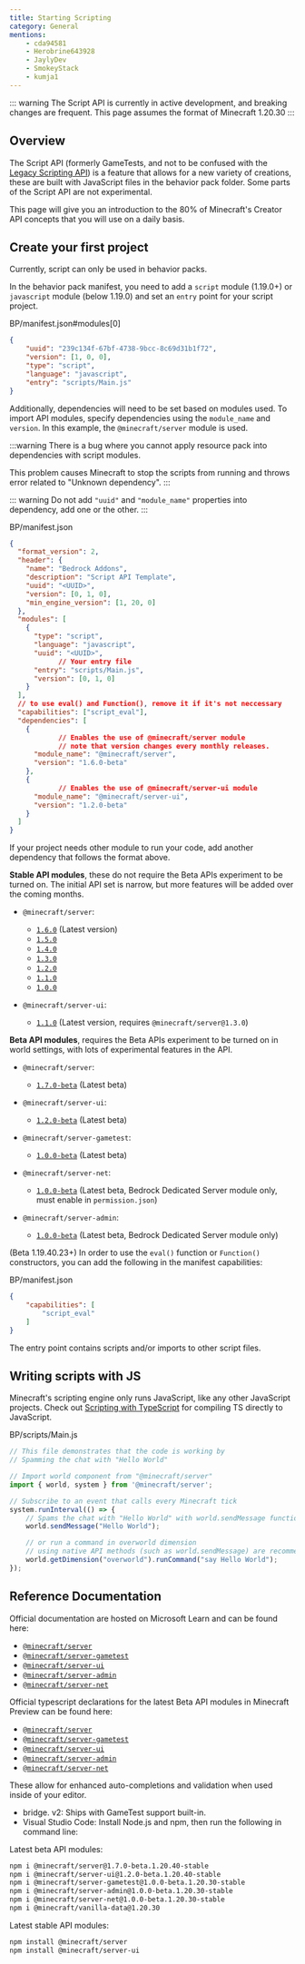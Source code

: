 ```yaml
---
title: Starting Scripting
category: General
mentions:
    - cda94581
    - Herobrine643928
    - JaylyDev
    - SmokeyStack
    - kumja1
---
```


::: warning
The Script API is currently in active development, and breaking changes are frequent. This page assumes the format of Minecraft 1.20.30
:::

## Overview

The Script API (formerly GameTests, and not to be confused with the [Legacy Scripting API](/scripting/scripting-intro)) is a feature that allows for a new variety of creations, these are built with JavaScript files in the behavior pack folder. Some parts of the Script API are not experimental.

This page will give you an introduction to the 80% of Minecraft's Creator API concepts that you will use on a daily basis.

## Create your first project

Currently, script can only be used in behavior packs.

In the behavior pack manifest, you need to add a `script` module (1.19.0+) or `javascript` module (below 1.19.0) and set an `entry` point for your script project.

<CodeHeader>BP/manifest.json#modules[0]</CodeHeader>

```json
{
	"uuid": "239c134f-67bf-4738-9bcc-8c69d31b1f72",
	"version": [1, 0, 0],
	"type": "script",
	"language": "javascript",
	"entry": "scripts/Main.js"
}
```

Additionally, dependencies will need to be set based on modules used. To import API modules, specify dependencies using the `module_name` and `version`. In this example, the `@minecraft/server` module is used.

:::warning
There is a bug where you cannot apply resource pack into dependencies with script modules.

This problem causes Minecraft to stop the scripts from running and throws error related to "Unknown dependency".
:::

::: warning
Do not add `"uuid"` and `"module_name"` properties into dependency, add one or the other.
:::

<CodeHeader>BP/manifest.json</CodeHeader>

```json
{
  "format_version": 2,
  "header": {
    "name": "Bedrock Addons",
    "description": "Script API Template",
    "uuid": "<UUID>",
    "version": [0, 1, 0],
    "min_engine_version": [1, 20, 0]
  },
  "modules": [
    {
      "type": "script",
      "language": "javascript",
      "uuid": "<UUID>",
			// Your entry file
      "entry": "scripts/Main.js",
      "version": [0, 1, 0]
    }
  ],
  // to use eval() and Function(), remove it if it's not neccessary
  "capabilities": ["script_eval"],
  "dependencies": [
    {
			// Enables the use of @minecraft/server module
			// note that version changes every monthly releases.
      "module_name": "@minecraft/server",
      "version": "1.6.0-beta"
    },
    {
			// Enables the use of @minecraft/server-ui module
      "module_name": "@minecraft/server-ui",
      "version": "1.2.0-beta"
    }
  ]
}

```

If your project needs other module to run your code, add another dependency that follows the format above.

**Stable API modules**, these do not require the Beta APIs experiment to be turned on. The initial API set is narrow, but more features will be added over the coming months.

-   `@minecraft/server`:
    -   [`1.6.0`](https://www.npmjs.com/package/@minecraft/server/v/1.6.0) (Latest version)
    -   [`1.5.0`](https://www.npmjs.com/package/@minecraft/server/v/1.5.0)
    -   [`1.4.0`](https://www.npmjs.com/package/@minecraft/server/v/1.4.0)
    -   [`1.3.0`](https://www.npmjs.com/package/@minecraft/server/v/1.3.0)
    -   [`1.2.0`](https://www.npmjs.com/package/@minecraft/server/v/1.2.0)
    -   [`1.1.0`](https://www.npmjs.com/package/@minecraft/server/v/1.1.0)
    -   [`1.0.0`](https://www.npmjs.com/package/@minecraft/server/v/1.0.0)

-   `@minecraft/server-ui`:
    -   [`1.1.0`](https://www.npmjs.com/package/@minecraft/server-ui/v/1.1.0) (Latest version, requires `@minecraft/server@1.3.0`)

**Beta API modules**, requires the Beta APIs experiment to be turned on in world settings, with lots of experimental features in the API.

-   `@minecraft/server`:

    -   [`1.7.0-beta`](https://www.npmjs.com/package/@minecraft/server/v/1.7.0-beta.1.20.40-stable) (Latest beta)

-   `@minecraft/server-ui`:
    -   [`1.2.0-beta`](https://www.npmjs.com/package/@minecraft/server-ui/v/1.2.0-beta.1.20.30-stable) (Latest beta)
-   `@minecraft/server-gametest`:

    -   [`1.0.0-beta`](https://www.npmjs.com/package/@minecraft/server-gametest/v/1.0.0-beta.1.20.30-stable) (Latest beta)

-   `@minecraft/server-net`:

    -   [`1.0.0-beta`](https://www.npmjs.com/package/@minecraft/server-net/v/1.0.0-beta.1.20.0-preview.21) (Latest beta, Bedrock Dedicated Server module only, must enable in `permission.json`)

-   `@minecraft/server-admin`:

    -   [`1.0.0-beta`](https://www.npmjs.com/package/@minecraft/server-admin/v/1.0.0-beta.1.20.0-preview.21) (Latest beta, Bedrock Dedicated Server module only)

(Beta 1.19.40.23+) In order to use the `eval()` function or `Function()` constructors, you can add the following in the manifest capabilities:

<CodeHeader>BP/manifest.json</CodeHeader>

```json
{
	"capabilities": [
		"script_eval"
	]
}
```

The entry point contains scripts and/or imports to other script files.

## Writing scripts with JS

Minecraft's scripting engine only runs JavaScript, like any other JavaScript projects. Check out [Scripting with TypeScript](/typescript#script-api) for compiling TS directly to JavaScript.

<CodeHeader>BP/scripts/Main.js</CodeHeader>

```js
// This file demonstrates that the code is working by
// Spamming the chat with "Hello World"

// Import world component from "@minecraft/server"
import { world, system } from '@minecraft/server';

// Subscribe to an event that calls every Minecraft tick
system.runInterval(() => {
	// Spams the chat with "Hello World" with world.sendMessage function in API
	world.sendMessage("Hello World");

	// or run a command in overworld dimension
	// using native API methods (such as world.sendMessage) are recommended whenever possible.
	world.getDimension("overworld").runCommand("say Hello World");
});
```

## Reference Documentation

Official documentation are hosted on Microsoft Learn and can be found here:

-   [`@minecraft/server`](https://learn.microsoft.com/minecraft/creator/scriptapi/mojang-minecraft/mojang-minecraft)
-   [`@minecraft/server-gametest`](https://learn.microsoft.com/minecraft/creator/scriptapi/mojang-gametest/mojang-gametest)
-   [`@minecraft/server-ui`](https://learn.microsoft.com/minecraft/creator/scriptapi/mojang-minecraft-ui/mojang-minecraft-ui)
-   [`@minecraft/server-admin`](https://learn.microsoft.com/minecraft/creator/scriptapi/mojang-minecraft-server-admin/mojang-minecraft-server-admin)
-   [`@minecraft/server-net`](https://learn.microsoft.com/minecraft/creator/scriptapi/mojang-net/mojang-net)

Official typescript declarations for the latest Beta API modules in Minecraft Preview can be found here:

-   [`@minecraft/server`](https://www.npmjs.com/package/@minecraft/server/v/beta)
-   [`@minecraft/server-gametest`](https://www.npmjs.com/package/@minecraft/server-gametest/v/beta)
-   [`@minecraft/server-ui`](https://www.npmjs.com/package/@minecraft/server-ui/v/beta)
-   [`@minecraft/server-admin`](https://www.npmjs.com/package/@minecraft/server-admin/v/beta)
-   [`@minecraft/server-net`](https://www.npmjs.com/package/@minecraft/server-net/v/beta)

These allow for enhanced auto-completions and validation when used inside of your editor.

-   bridge. v2: Ships with GameTest support built-in.
-   Visual Studio Code: Install Node.js and npm, then run the following in command line:

Latest beta API modules:

```bash
npm i @minecraft/server@1.7.0-beta.1.20.40-stable
npm i @minecraft/server-ui@1.2.0-beta.1.20.40-stable
npm i @minecraft/server-gametest@1.0.0-beta.1.20.30-stable
npm i @minecraft/server-admin@1.0.0-beta.1.20.30-stable
npm i @minecraft/server-net@1.0.0-beta.1.20.30-stable
npm i @minecraft/vanilla-data@1.20.30
```

Latest stable API modules:

```bash
npm install @minecraft/server
npm install @minecraft/server-ui
```
